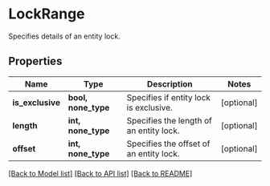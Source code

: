 # LockRange

Specifies details of an entity lock.

## Properties
Name | Type | Description | Notes
------------ | ------------- | ------------- | -------------
**is_exclusive** | **bool, none_type** | Specifies if entity lock is exclusive. | [optional] 
**length** | **int, none_type** | Specifies the length of an entity lock. | [optional] 
**offset** | **int, none_type** | Specifies the offset of an entity lock. | [optional] 

[[Back to Model list]](../README.md#documentation-for-models) [[Back to API list]](../README.md#documentation-for-api-endpoints) [[Back to README]](../README.md)


